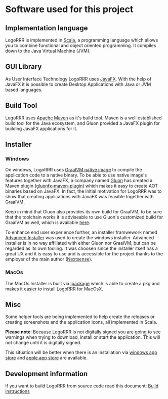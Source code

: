 # Software used for this project

## Implementation language

LogoRRR is implemented in [Scala](https://www.scala-lang.org), a programming language which allows you to combine functional and object oriented programming. It compiles down to the Java Virtual Machine (JVM).

## GUI Library

As User Interface Technology LogoRRR uses [JavaFX](https://openjfx.io). With the help of JavaFX it is possible to create Desktop Applications with Java or JVM based languages.

## Build Tool

LogoRRR uses [Apache Maven](https://maven.apache.org) as it's build tool. Maven is a well established build tool for the Java ecosystem, and Gluon provided a JavaFX plugin for building JavaFX applications for it.

## Installer

### Windows

On windows, LogoRRR uses [GraalVM native image](https://www.graalvm.org/reference-manual/native-image/) to compile the application code to a native binary. To be able to use native image's features together with JavaFX, a company named [Gluon](https://gluonhq.com) has created a Maven plugin ([gluonfx-maven-plugin](https://github.com/gluonhq/gluonfx-maven-plugin)) which makes it easy to create AOT binaries based on JavaFX. In fact, the initial motivation for LogoRRR was to show that creating applications with JavaFX was feasible together with GraalVM. 

Keep in mind that Gluon also provides its own build for GraalVM, to be sure that the toolchain works it is adviseable to use Gluon's customized build for GraalVM as well, which is available [here](https://github.com/gluonhq/graal/releases).

To enhance end user experience further, an installer framwework named [Advanced Installer](https://www.advancedinstaller.com) was used to create the windows installer. Advanced installer is in no way affiliated with either Gluon nor GraalVM, but can be regarded as its own tooling. It was choosen since the installer itself has a great UX and it is easy to use and is accessible for the project thanks to the employer of the main author ([Nextsense](https://www.nextsense-worldwide.com/en/)). 


### MacOs

The MacOs Installer is built via [jpackage](https://docs.oracle.com/en/java/javase/17/docs/specs/man/jpackage.html) which is able to create a pkg and makes it easier to install LogoRRR for MacOsX.

## Misc

Some helper tools are being implemented to help create the releases or creating screenshots and the application icons, all implemented in Scala.

**Please note**: Because LogoRRR is not digitally signed you are going to see warnings when trying to download, install or start the application. This will not change until it is digitally signed.

This situation will be better when there is an installation via [windows app store](https://github.com/rladstaetter/LogoRRR/issues/29) and [apple app store](https://github.com/rladstaetter/LogoRRR/issues/30) are available. 

## Development information

If you want to build LogoRRR from source code read this document: [Build instructions](BuildInstructions.md)
